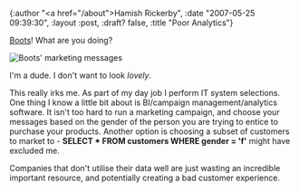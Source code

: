 {:author "<a href=\"/about\">Hamish Rickerby</a>", :date "2007-05-25 09:39:30", :layout :post, :draft? false, :title "Poor Analytics"}

<a href="http://www.boots.com/">Boots</a>!  What are you doing?

<img id="image175" src="http://hamishrickerby.com/wp-content/uploads/2007/05/boots.png" alt="Boots' marketing messages" />

I'm a dude.  I don't want to look <em>lovely</em>.

This really irks me.  As part of my day job I perform IT system selections.  One thing I know a little bit about is BI/campaign management/analytics software.  It isn't too hard to run a marketing campaign, and choose your messages based on the gender of the person you are trying to entice to purchase your products.  Another option is choosing a subset of customers to market to - <strong>SELECT * FROM customers WHERE gender = 'f'</strong> might have excluded me.

Companies that don't utilise their data well are just wasting an incredible important resource, and potentially creating a bad customer experience.
